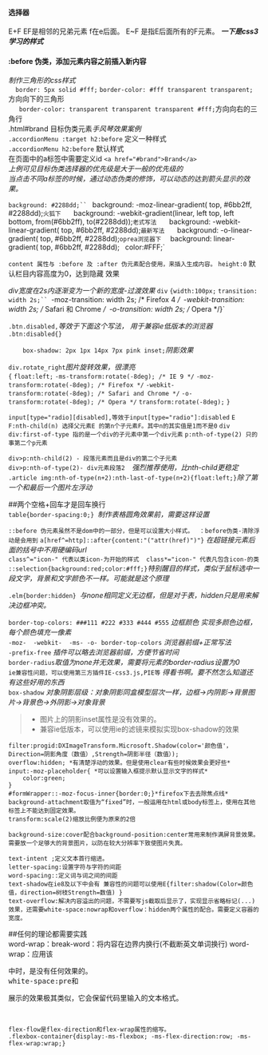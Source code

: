 #### 选择器
E+F  EF是相邻的兄弟元素  f在e后面。
E~F  是指E后面所有的F元素。
***一下是css3学习的样式***

#### :before   伪类，添加元素内容之前插入新内容
*制作三角形的css样式*  
  `  border: 5px solid #fff;`
    `border-color: #fff transparent transparent;` 方向向下的三角形  
     `   border-color: transparent transparent transparent #fff;`方向向右的三角行  
 .html#brand 目标伪类元素*手风琴效果案例*   
 `.accordionMenu :target h2:before` 定义一种样式  
 `.accordionMenu h2:before`  默认样式   
 在页面中的a标签中需要定义id `<a href="#brand">Brand</a> `  
 *上例可见目标伪类选择器的优先级是大于一般的优先级的*  
 *当点击不同a标签的时候，通过动态伪类的修饰，可以动态的达到箭头显示的效果。*  
 
 `background: #2288dd;``
`	background: -moz-linear-gradient( top, #6bb2ff, #2288dd);`火狐下  
`	background: -webkit-gradient(linear, left top, left bottom, from(#6bb2ff), to(#2288dd));`老式写法  
`	background: -webkit-linear-gradient( top, #6bb2ff, #2288dd);`最新写法  
`	background: -o-linear-gradient( top, #6bb2ff, #2288dd);` oprea浏览器下  
`	background: linear-gradient( top, #6bb2ff, #2288dd);`
`	color:#FFF;`

`content 属性与 :before 及 :after 伪元素配合使用，来插入生成内容。`
 `height:0` 默认栏目内容高度为0，达到隐藏 效果
 
 *div宽度在2s内逐渐变为一个新的宽度-过渡效果*
  `div`
`{width:100px;`
`transition: width 2s;``
`-moz-transition: width 2s; /* Firefox 4 */`
`-webkit-transition: width 2s; /* Safari 和 Chrome */`
`-o-transition: width 2s; /* Opera */}`

`.btn.disabled,`*等效于下面这个写法， 用于兼容ie低版本的浏览器*
`.btn:disabled{}`

`    box-shadow: 2px 1px 14px 7px pink inset;`*阴影效果*

`div.rotate_right`*图片旋转效果，很漂亮*  
`{`
`float:left;`
`-ms-transform:rotate(-8deg); /* IE 9 */`
`-moz-transform:rotate(-8deg); /* Firefox */`
`-webkit-transform:rotate(-8deg); /* Safari and Chrome */`
`-o-transform:rotate(-8deg); /* Opera */`
`transform:rotate(-8deg);`
`}`

`input[type="radio][disabled],等效于input[type="radio"]:disabled`
`E F:nth-child(n) 选择父元素E 的第n个子元素F。其中n的其实值是1而不是0`
`div div:first-of-type 指的是一个div的子元素中第一个div元素`
`p:nth-of-type(2) 只的事第二个p元素`

`div>p:nth-child(2) - 段落元素而且是div的第二个子元素`  
`div>p:nth-of-type(2)- div元素段落2  `*强烈推荐使用，比nth-child更稳定*  
`.article img:nth-of-type(n+2):nth-last-of-type(n+2){float:left;}`*除了第一个和最后一个图片左浮动*

##两个空格+回车才是回车换行  
`table{border-spacing:0;} `*制作表格圆角效果前，需要这样设置*

`::before 伪元素虽然不是dom中的一部分，但是可以设置大小样式。 ` `：before伪类-清除浮动是会用到`
`a[href^=http]::after{content:"("attr(href)")"}` *在超链接元素后面的括号中不用硬编码url*  
`class^="icon-" 代表以类icon-为开始的样式  class*="icon-" 代表凡包含icon-的类`  
`::selection{background:red;color:#fff;}`*特别醒目的样式，类似于鼠标选中一段文字，背景和文字颜色不一样。可能就是这个原理*

`.elm{border:hidden} `*与none相同定义无边框，但是对于表，hidden只是用来解决边框冲突。*

`border-top-colors: ###111 #222 #333 #444 #555` *边框颜色 实现多颜色边框，每个颜色填充一像素*  
`-moz-  -webkit-  -ms- -o- border-top-colors` *浏览器前缀+正常写法*  
`-prefix-free` *插件可以略去浏览器前缀，方便节省时间*  
`border-radius`*取值为none并无效果，需要将元素的border-radius设置为0*   
`ie兼容性问题，可以使用第三方插件IE-css3.js,PIE等` *得看书啊。要不然怎么知道还有这些好用的东西*  
`box-shadow` *对象阴影层级：对象阴影同盒模型层次一样，边框->内阴影->背景图片->背景色->外阴影->对象背景*  

> + 图片上的阴影inset属性是没有效果的。  
> + 兼容ie低版本，可以使用ie的滤镜来模拟实现box-shadow的效果  

    filter:progid:DXImageTransform.Microsoft.Shadow(color='颜色值'，Direction=阴影角度（数值）,Strength=阴影半径（数值）);  
    overflow:hidden; *有清楚浮动的效果。但是使用clear有些时候效果会更好些*  
    input:-moz-placeholder{ *可以设置输入框提示默认显示文字的样式*
    	color:green;
	}  
    #formWrapper::-moz-focus-inner{border:0;}*firefox下去去除焦点线*
    background-attachment取值为“fixed”时，一般运用在html或body标签上，使用在其他标签上不能达到固定效果。  
	transform:scale(2)缩放比例便为原来的2倍
	
    background-size:cover配合background-position:center常用来制作满屏背景效果。需要放一个足够大的背景图片，以防在较大分辨率下致使图片失真。
    
    text-intent ;定义文本首行缩进。  
    letter-spacing:设置字符与字符的间距  
    word-spacing::定义词与词之间的间距  
    text-shadow在ie8及以下中会有 兼容性的问题可以使用E{filter:shadow(Color=颜色值，direction=树枝Strength=数值) }
    text-overflow:解决内容溢出的问题，不需要写js截取后显示了，实现显示省略标记(...)效果，还需要white-space:nowrap和overflow：hidden两个属性的配合。需要定义容器的宽度。  
##任何的理论都需要实践  
	word-wrap：break-word：将内容在边界内换行(不截断英文单词换行)
	word-wrap：应用该<pre><table>中时，是没有任何效果的。 
	white-space:pre和<pre>展示的效果极其类似，它会保留代码里输入的文本格式。                                                                                                                                                                                                                                                                                                                                                                                                                                                                                                                                                                                                                                                                                                                                                                                                                                                                                                                                                                                                                         
	
    flex-flow是flex-direction和flex-wrap属性的缩写。
    .flexbox-container{display:-ms-flexbox; -ms-flex-direction:row; -ms-flex-wrap:wrap;}
    
 	
    
    
